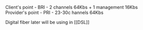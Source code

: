 Client's point - BRI - 2 channels 64Kbs + 1 management 16Kbs  
Provider's point - PRI - 23-30c hannels 64Kbs

Digital fiber later will be using in [[DSL]]